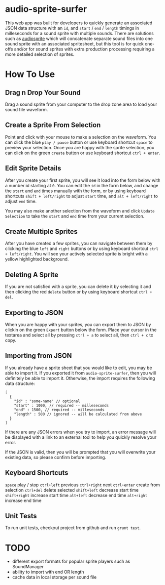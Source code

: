 audio-sprite-surfer
===================

This web app was built for developers to quickly generate an associated JSON data structure with an `id`, and `start` / `end` / `length` timings in milleseconds for a sound sprite with multiple sounds.  There are solutions such as [audiosprite](https://github.com/tonistiigi/audiosprite) which will concatenate separate sound files into one sound sprite with an associated spritesheet, but this tool is for quick one-offs and/or for sound sprites with extra production processing requiring a more detailed selection of sprites.


# How To Use

## Drag n Drop Your Sound

Drag a sound sprite from your computer to the drop zone area to load your sound file waveform.

## Create a Sprite From Selection

Point and click with your mouse to make a selection on the waveform.  You can click the blue `play / pause` button or use keyboard shortcut `space` to preview your selection.  Once you are happy with the sprite selection, you can click on the green `create` button or use keyboard shortcut `ctrl + enter`.

## Edit Sprite Details

After you create your first sprite, you will see it load into the form below with a number id starting at `0`.  You can edit the `id` in the form below, and change the `start` and `end` times manually with the form, or by using keyboard shortcuts `shift + left/right` to adjust `start` time, and `alt + left/right` to adjust `end` time.

You may also make another selection from the waveform and click `Update Selection` to take the `start` and `end` time from your current selection.

## Create Multiple Sprites

After you have created a few sprites, you can navigate between them by clicking the blue `left` and `right` buttons or by using keyboard shortcut `ctrl + left/right`.  You will see your actively selected sprite is bright with a yellow highlighted background.

## Deleting A Sprite

If you are not satisfied with a sprite, you can delete it by selecting it and then clicking the red `delete` button or by using keyboard shortcut `ctrl + del`.

## Exporting to JSON

When you are happy with your sprites, you can export them to JSON by clickin on the green `Export` button below the form.  Place your cursor in the textarea and select all by pressing `ctrl + a` to select all, then `ctrl + c` to copy.

## Importing from JSON

If you already have a sprite sheet that you would like to edit, you may be able to import it.  If you exported it from `audio-sprite-surfer`, then you will definitely be able to import it.  Otherwise, the import requires the following data structure:

```
[
  {
    "id" : "some-name" // optional
    "start" : 1000, // required -- milleseconds
    "end" : 1500, // required -- milleseconds
    "length" : 500 // ignored -- will be calculated from above
  }
]
```

If there are any JSON errors when you try to import, an error message will be displayed with a link to an external tool to help you quickly resolve your error.

If the JSON is valid, then you will be prompted that you will overwrite your existing data, so please confirm before importing.


## Keyboard Shortcuts

`space` play / stop
`ctrl+left` previous
`ctrl+right` next
`ctrl+enter` create from selection
`ctrl+del` delete selected
`shift+left` decrease start time
`shift+right` increase start time
`alt+left` decrease end time
`alt+right` increase end time

## Unit Tests

To run unit tests, checkout project from github and run `grunt test`.

# TODO

- different export formats for popular sprite players such as SoundManager
- ability to import with end OR length
- cache data in local storage per sound file
